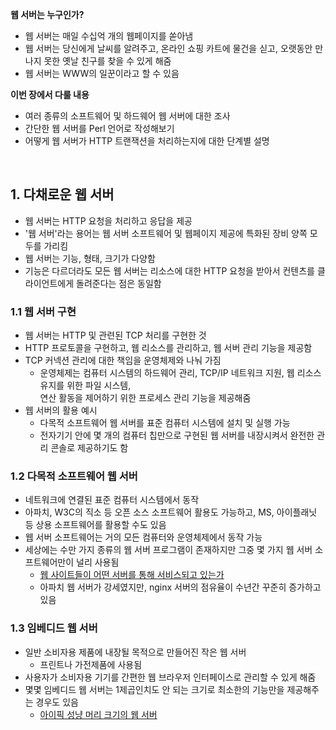 **웹 서버는 누구인가?**

- 웹 서버는 매일 수십억 개의 웹페이지를 쏟아냄
- 웹 서버는 당신에게 날씨를 알려주고, 온라인 쇼핑 카트에 물건을 싣고, 오랫동안 만나지 못한 옛날 친구를 찾을 수 있게 해줌
- 웹 서버는 WWW의 일꾼이라고 할 수 있음

**이번 장에서 다룰 내용**

- 여러 종류의 소프트웨어 및 하드웨어 웹 서버에 대한 조사
- 간단한 웹 서버를 Perl 언어로 작성해보기
- 어떻게 웹 서버가 HTTP 트랜잭션을 처리하는지에 대한 단계별 설명

<br>

## 1. 다채로운 웹 서버

- 웹 서버는 HTTP 요청을 처리하고 응답을 제공
- '웹 서버'라는 용어는 웹 서버 소프트웨어 및 웹페이지 제공에 특화된 장비 양쪽 모두를 가리킴
- 웹 서버는 기능, 형태, 크기가 다양함
- 기능은 다르더라도 모든 웹 서버는 리소스에 대한 HTTP 요청을 받아서 컨텐츠를 클라이언트에게 돌려준다는 점은 동일함

### 1.1 웹 서버 구현

- 웹 서버는 HTTP 및 관련된 TCP 처리를 구현한 것
- HTTP 프로토콜을 구현하고, 웹 리소스를 관리하고, 웹 서버 관리 기능을 제공함
- TCP 커넥션 관리에 대한 책임을 운영체제와 나눠 가짐
  - 운영체제는 컴퓨터 시스템의 하드웨어 관리, TCP/IP 네트워크 지원, 웹 리소스 유지를 위한 파일 시스템,<br>연산 활동을 제어하기 위한 프로세스 관리 기능을 제공해줌
- 웹 서버의 활용 예시
  - 다목적 소프트웨어 웹 서버를 표준 컴퓨터 시스템에 설치 및 실행 가능
  - 전자기기 안에 몇 개의 컴퓨터 칩만으로 구현된 웹 서버를 내장시켜서 완전한 관리 콘솔로 제공하기도 함

### 1.2 다목적 소프트웨어 웹 서버

- 네트워크에 연결된 표준 컴퓨터 시스템에서 동작
- 아파치, W3C의 직소 등 오픈 소스 소프트웨어 활용도 가능하고, MS, 아이플래닛 등 상용 소프트웨어를 활용할 수도 있음
- 웹 서버 소프트웨어는 거의 모든 컴퓨터와 운영체제에서 동작 가능
- 세상에는 수만 가지 종류의 웹 서버 프로그램이 존재하지만 그중 몇 가지 웹 서버 소프트웨어만이 널리 사용됨
  - [웹 사이트들이 어떤 서버를 통해 서비스되고 있는가](https://news.netcraft.com/archives/2022/09/22/september-2022-web-server-survey.html)
  - 아파치 웹 서버가 강세였지만, nginx 서버의 점유율이 수년간 꾸준히 증가하고 있음

### 1.3 임베디드 웹 서버

- 일반 소비자용 제품에 내장될 목적으로 만들어진 작은 웹 서버
  - 프린트나 가전제품에 사용됨
- 사용자가 소비자용 기기를 간편한 웹 브라우저 인터페이스로 관리할 수 있게 해줌
- 몇몇 임베디드 웹 서버는 1제곱인치도 안 되는 크기로 최소한의 기능만을 제공해주는 경우도 있음
  - [아이픽 성냥 머리 크기의 웹 서버](http://web.archive.org/web/20020126140230/http://www-ccs.cs.umass.edu/~shri/iPic.html/)
